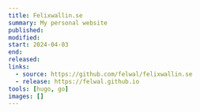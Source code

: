 ```yaml
---
title: Felixwallin.se
summary: My personal website
published:
modified:
start: 2024-04-03
end:
released:
links:
  - source: https://github.com/felwal/felixwallin.se
  - release: https://felwal.github.io
tools: [hugo, go]
images: []
---
```

